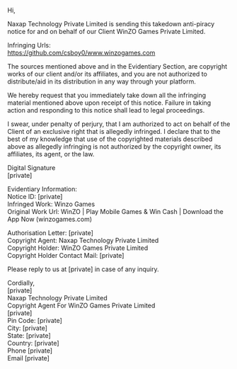 Hi,

Naxap Technology Private Limited is sending this takedown anti-piracy notice for and on behalf of our Client WinZO Games Private Limited.

Infringing Urls:  
https://github.com/csboy0/www.winzogames.com

The sources mentioned above and in the Evidentiary Section, are copyright works of our client and/or its affiliates, and you are not authorized to distribute/aid in its distribution in any way through your platform.

We hereby request that you immediately take down all the infringing material mentioned above upon receipt of this notice. Failure in taking action and responding to this notice shall lead to legal proceedings.

I swear, under penalty of perjury, that I am authorized to act on behalf of the Client of an exclusive right that is allegedly infringed. I declare that to the best of my knowledge that use of the copyrighted materials described above as allegedly infringing is not authorized by the copyright owner, its affiliates, its agent, or the law.


Digital Signature  
[private]  

Evidentiary Information:  
Notice ID: [private]  
Infringed Work: Winzo Games  
Original Work Url: WinZO | Play Mobile Games & Win Cash | Download the App Now (winzogames.com)  

Authorisation Letter: [private]  
Copyright Agent: Naxap Technology Private Limited  
Copyright Holder: WinZO Games Private Limited  
Copyright Holder Contact Mail: [private]

Please reply to us at [private] in case of any inquiry.

Cordially,  
[private]  
Naxap Technology Private Limited  
Copyright Agent For WinZO Games Private Limited  
[private]  
Pin Code: [private]  
City: [private]  
State: [private]  
Country: [private]  
Phone [private]  
Email [private]  
